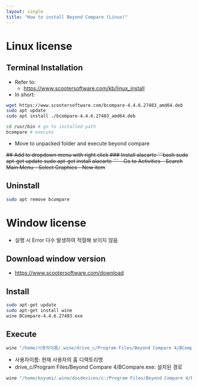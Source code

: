```yaml
---
layout: single
title: "How to install Beyond Compare (Linux)"
---
```

# Linux license
## Terminal Installation
- Refer to:
    - https://www.scootersoftware.com/kb/linux_install
- In short:
```bash
wget https://www.scootersoftware.com/bcompare-4.4.6.27483_amd64.deb
sudo apt update
sudo apt install ./bcompare-4.4.6.27483_amd64.deb
```
```bash
cd /usr/bin # go to installed path
bcompare # execute
```
- Move to unpacked folder and execute beyond compare
<s>
## Add to dropdown menu with right click
### Install alacarte
```bash
sudo apt-get update
sudo apt-get install alacarte
```
- Go to Activities
- Search Main Menu
- Select Graphics
- New item
</s>

## Uninstall
```bash
sudo apt remove bcompare
```

# Window license
- 실행 시 Error 다수 발생하여 적절해 보이지 않음
## Download window version
- https://www.scootersoftware.com/download
## Install
```bash
sudo apt-get update
sudo apt-get install wine
wine BCompare-4.4.6.27483.exe
```
## Execute
```bash
wine "/home/사용자이름/.wine/drive_c/Program Files/Beyond Compare 4/BCompare.exe"
```
- 사용자이름: 현재 사용자의 홈 디렉토리명
- drive_c/Program Files/Beyond Compare 4/BCompare.exe: 설치된 경로
```bash
wine "/home/koyumi/.wine/dosdevices/c:/Program Files/Beyond Compare 4/BCompare.exe"
```